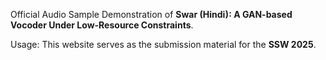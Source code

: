 Official Audio Sample Demonstration of **Swar (Hindi): A GAN-based Vocoder Under Low-Resource Constraints**.

Usage: This website serves as the submission material for the **SSW 2025**.
